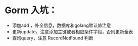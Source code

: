 # Gorm 入坑：
* 添加add ，补全信息，数据库和golang默认值注意
* 更新update，注意添加主键或者相应条件字段，否则更新全表
* 查询query，注意 RecordNotFound 判断
